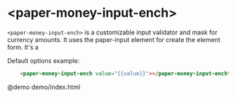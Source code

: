 # \<paper-money-input-ench\>

`<paper-money-input-ench>` is a customizable input validator and mask for currency amounts.
It uses the paper-input element for create the element form.
It's a



Default options example:

```html
    <paper-money-input-ench value="{{value}}"></paper-money-input-encht>
```



@demo demo/index.html
